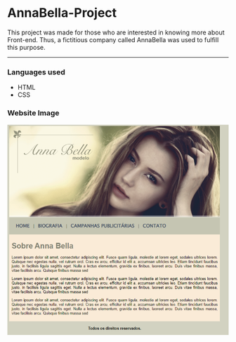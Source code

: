 # AnnaBella-Project
This project was made for those who are interested in knowing more about Front-end. Thus, a fictitious company called AnnaBella was used to fulfill this purpose.
<hr>

### Languages used
* HTML
* CSS

### Website Image
![Website image](images/site-image.PNG)
